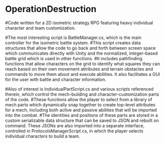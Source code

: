 # OperationDestruction
#Code written for a 2D isometric strategy RPG featuring heavy individual character and team customization.

#The most interesting script is BattleManager.cs, which is the main controller for the isometric battle system.
#This script creates data structures that allow the code to go back and forth between screen space which communicates directly with Unity and the normalized, integer-based battle grid which is used in other functions.
#It includes pathfinding functions that allow characters on the grid to identify what squares they can reach based on their own movement attributes and terrain obstacles and commands to move them about and execute abilities. It also facilitates a GUI for the user with battle and character information.

#Also of interest is IndividualPartScript.cs and various scripts referenced therein, which control the mech-building and character-customization parts of the code.
#These functions allow the player to select from a library of mech parts which dynamically snap together to create top-level attributes for a mech, including both active and passive abilities that will be imported into the combat.
#The identities and positions of these parts are stored in a custom serializable data structure that can be saved to JSON and rebuilt on command. These JSONs are also imported into a separate interface, controlled in ProtocolsManagerScript.cs, in which the player selects individual characters to build a team.
